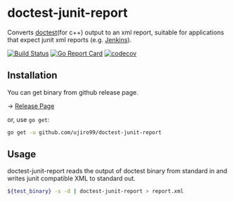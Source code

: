 # doctest-junit-report

Converts [doctest]\(for c++) output to an xml report, suitable for applications that
expect junit xml reports (e.g. [Jenkins](http://jenkins-ci.org)).

[![Build Status][travis-badge]][travis-link]
[![Go Report Card][report-badge]][reoprt-link]
[![codecov][codecov-badge]][codecov-link]

## Installation

You can get binary from github release page.

-> [Release Page][release-link]

or, use `go get`:

```bash
go get -u github.com/ujiro99/doctest-junit-report
```

## Usage

doctest-junit-report reads the output of doctest binary from standard in and writes
junit compatible XML to standard out.

```bash
${test_binary} -s -d | doctest-junit-report > report.xml
```

[doctest]: https://github.com/onqtam/doctest
[travis-badge]: https://travis-ci.org/ujiro99/doctest-junit-report.svg?branch=master
[travis-link]: https://travis-ci.org/ujiro99/doctest-junit-report
[report-badge]: https://goreportcard.com/badge/github.com/ujiro99/doctest-junit-report
[reoprt-link]: https://goreportcard.com/report/github.com/ujiro99/doctest-junit-report
[codecov-badge]: https://codecov.io/gh/ujiro99/doctest-junit-report/branch/master/graph/badge.svg
[codecov-link]: https://codecov.io/gh/ujiro99/doctest-junit-report
[release-link]: https://github.com/ujiro99/doctest-junit-report/releases/latest
